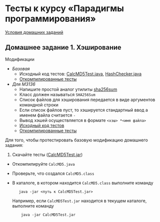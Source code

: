 Тесты к курсу «Парадигмы программирования»
====

[Условия домашних заданий](http://www.kgeorgiy.info/courses/paradigms/homeworks.html)


Домашнее задание 1. Хэширование
----
Модификации
 * *Базовая*
    * Исходный код тестов:
       [CalcMD5Test.java](java/hash/CalcMD5Test.java),
       [HashChecker.java](java/hash/HashChecker.java)
    * [Откомпилированные тесты](artifacts/hash/CalcMD5Test.jar)
 * *Для M3136*
    * Напишите простой аналог утилиты [sha256sum](http://linux.die.net/man/1/sha256sum)
    * Класс должен называться `SHA256Sum`
    * Список файлов для хэширования передается в виде аргументов командной строки
    * Если список файлов пуст, то хэшируется стандартный ввод а именем файла считается `-`
    * Вывод хэшей осуществляется в формате `<хэш> *<имя файла>`
    * [Исходный код тестов](java/hash/SHA256SumTest.java)
    * [Откомпилированные тесты](artifacts/hash/SumSHA256Test.jar)

Для того, чтобы протестировать базовую модификацию домашнего задания:

 1. Скачайте тесты ([CalcMD5Test.jar](artifacts/hash/CalcMD5Test.jar))
 * Откомпилируйте `CalcMD5.java`
 * Проверьте, что создался `CalcMD5.class`
 * В каталоге, в котором находится `CalcMD5.class` выполните команду

    ```
       java -jar <путь к CalcMD5Test.jar>
    ```

    Например, если `CalcMD5Test.jar` находится в текущем каталоге, выполните команду

    ```
        java -jar CalcMD5Test.jar
    ```
